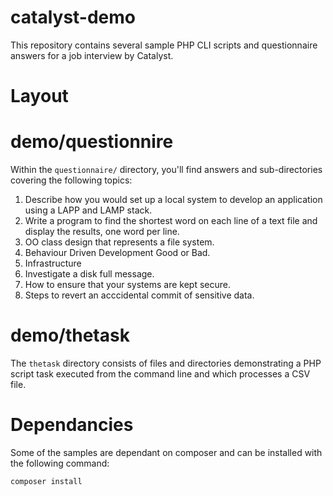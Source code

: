 # catalyst-demo

This repository contains several sample PHP CLI scripts and questionnaire answers for a job interview by Catalyst.

# Layout

# demo/questionnire

Within the `questionnaire/` directory, you'll find  answers and sub-directories covering the following topics:

1. Describe how you would set up a local system to develop an application using a LAPP and LAMP stack.
2. Write a program to find the shortest word on each line of a text file and display the results, one word per line.
3. OO class design that represents a file system.
4. Behaviour Driven Development Good or Bad.
5. Infrastructure
6. Investigate a disk full message.
7. How to ensure that your systems are kept secure.
8. Steps to revert an acccidental commit of sensitive data.

# demo/thetask

The `thetask` directory consists of files and directories demonstrating a PHP script task executed from the command line and which processes a CSV file.

# Dependancies

Some of the samples are dependant on composer and can be installed with the following command:

```
composer install
```
